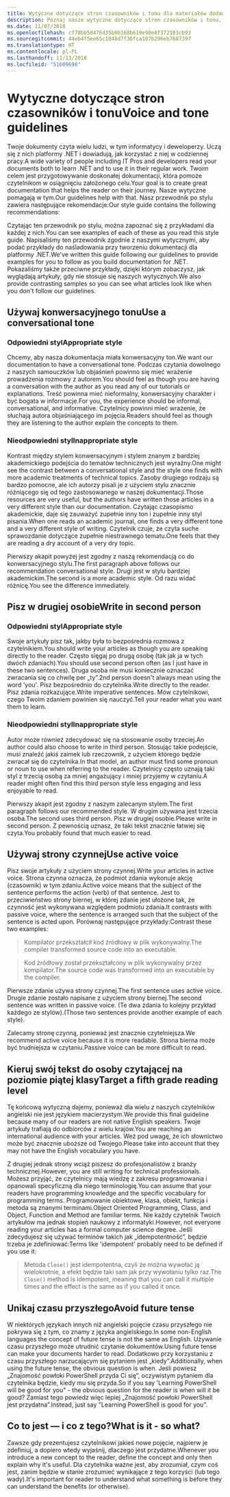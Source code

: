```yaml
---
title: Wytyczne dotyczące stron czasowników i tonu dla materiałów dodawanych do dokumentacji platformy .NET
description: Poznaj nasze wytyczne dotyczące stron czasowników i tonu, zapoznając się z przykładami naszego stylu i ich porównaniem z przykładami niespełniającymi naszych wytycznych.
ms.date: 11/07/2018
ms.openlocfilehash: cf78bb5d476d35b9b168b619e90e8f372103cb93
ms.sourcegitcommit: 44eb4f5ee65c1848d7f36fca107b296eb7687397
ms.translationtype: HT
ms.contentlocale: pl-PL
ms.lasthandoff: 11/13/2018
ms.locfileid: "51609698"
---
```

# <a name="voice-and-tone-guidelines"></a><span data-ttu-id="cf6b3-103">Wytyczne dotyczące stron czasowników i tonu</span><span class="sxs-lookup"><span data-stu-id="cf6b3-103">Voice and tone guidelines</span></span>

<span data-ttu-id="cf6b3-104">Twoje dokumenty czyta wielu ludzi, w tym informatycy i deweloperzy. Uczą się z nich platformy .NET i dowiadują, jak korzystać z niej w codziennej pracy.</span><span class="sxs-lookup"><span data-stu-id="cf6b3-104">A wide variety of people including IT Pros and developers read your documents both to learn .NET and to use it in their regular work.</span></span> <span data-ttu-id="cf6b3-105">Twoim celem jest przygotowywanie doskonałej dokumentacji, która pomoże czytelnikom w osiągnięciu założonego celu.</span><span class="sxs-lookup"><span data-stu-id="cf6b3-105">Your goal is to create great documentation that helps the reader on their journey.</span></span> <span data-ttu-id="cf6b3-106">Nasze wytyczne pomagają w tym.</span><span class="sxs-lookup"><span data-stu-id="cf6b3-106">Our guidelines help with that.</span></span> <span data-ttu-id="cf6b3-107">Nasz przewodnik po stylu zawiera następujące rekomendacje:</span><span class="sxs-lookup"><span data-stu-id="cf6b3-107">Our style guide contains the following recommendations:</span></span>

<span data-ttu-id="cf6b3-108">Czytając ten przewodnik po stylu, można zapoznać się z przykładami dla każdej z nich.</span><span class="sxs-lookup"><span data-stu-id="cf6b3-108">You can see examples of each of these as you read this style guide.</span></span> <span data-ttu-id="cf6b3-109">Napisaliśmy ten przewodnik zgodnie z naszymi wytycznymi, aby podać przykłady do naśladowania przy tworzeniu dokumentacji dla platformy .NET.</span><span class="sxs-lookup"><span data-stu-id="cf6b3-109">We've written this guide following our guidelines to provide examples for you to follow as you build documentation for .NET.</span></span> <span data-ttu-id="cf6b3-110">Pokazaliśmy także przeciwne przykłady, dzięki którym zobaczysz, jak wyglądają artykuły, gdy nie stosuje się naszych wytycznych.</span><span class="sxs-lookup"><span data-stu-id="cf6b3-110">We also provide contrasting samples so you can see what articles look like when you don't follow our guidelines.</span></span>

## <a name="use-a-conversational-tone"></a><span data-ttu-id="cf6b3-111">Używaj konwersacyjnego tonu</span><span class="sxs-lookup"><span data-stu-id="cf6b3-111">Use a conversational tone</span></span>

### <a name="appropriate-style"></a><span data-ttu-id="cf6b3-112">Odpowiedni styl</span><span class="sxs-lookup"><span data-stu-id="cf6b3-112">Appropriate style</span></span>

<span data-ttu-id="cf6b3-113">Chcemy, aby nasza dokumentacja miała konwersacyjny ton.</span><span class="sxs-lookup"><span data-stu-id="cf6b3-113">We want our documentation to have a conversational tone.</span></span> <span data-ttu-id="cf6b3-114">Podczas czytania dowolnego z naszych samouczków lub objaśnień powinno się mieć wrażenie prowadzenia rozmowy z autorem.</span><span class="sxs-lookup"><span data-stu-id="cf6b3-114">You should feel as though you are having a conversation with the author as you read any of our tutorials or explanations.</span></span> <span data-ttu-id="cf6b3-115">Treść powinna mieć nieformalny, konwersacyjny charakter i być bogata w informacje.</span><span class="sxs-lookup"><span data-stu-id="cf6b3-115">For you, the experience should be informal, conversational, and informative.</span></span> <span data-ttu-id="cf6b3-116">Czytelnicy powinni mieć wrażenie, że słuchają autora objaśniającego im pojęcia.</span><span class="sxs-lookup"><span data-stu-id="cf6b3-116">Readers should feel as though they are listening to the author explain the concepts to them.</span></span>

### <a name="inappropriate-style"></a><span data-ttu-id="cf6b3-117">Nieodpowiedni styl</span><span class="sxs-lookup"><span data-stu-id="cf6b3-117">Inappropriate style</span></span>

<span data-ttu-id="cf6b3-118">Kontrast między stylem konwersacyjnym i stylem znanym z bardziej akademickiego podejścia do tematów technicznych jest wyraźny.</span><span class="sxs-lookup"><span data-stu-id="cf6b3-118">One might see the contrast between a conversational style and the style one finds with more academic treatments of technical topics.</span></span> <span data-ttu-id="cf6b3-119">Zasoby drugiego rodzaju są bardzo pomocne, ale ich autorzy pisali je z użyciem stylu znacznie różniącego się od tego zastosowanego w naszej dokumentacji.</span><span class="sxs-lookup"><span data-stu-id="cf6b3-119">Those resources are very useful, but the authors have written those articles in a very different style than our documentation.</span></span> <span data-ttu-id="cf6b3-120">Czytając czasopismo akademickie, daje się zauważyć zupełnie inny ton i zupełnie inny styl pisania.</span><span class="sxs-lookup"><span data-stu-id="cf6b3-120">When one reads an academic journal, one finds a very different tone and a very different style of writing.</span></span> <span data-ttu-id="cf6b3-121">Czytelnik czuje, że czyta suche sprawozdanie dotyczące zupełnie niestrawnego tematu.</span><span class="sxs-lookup"><span data-stu-id="cf6b3-121">One feels that they are reading a dry account of a very dry topic.</span></span>  

<span data-ttu-id="cf6b3-122">Pierwszy akapit powyżej jest zgodny z naszą rekomendacją co do konwersacyjnego stylu.</span><span class="sxs-lookup"><span data-stu-id="cf6b3-122">The first paragraph above follows our recommendation conversational style.</span></span> <span data-ttu-id="cf6b3-123">Drugi jest w stylu bardziej akademickim.</span><span class="sxs-lookup"><span data-stu-id="cf6b3-123">The second is a more academic style.</span></span> <span data-ttu-id="cf6b3-124">Od razu widać różnicę.</span><span class="sxs-lookup"><span data-stu-id="cf6b3-124">You see the difference immediately.</span></span> 

## <a name="write-in-second-person"></a><span data-ttu-id="cf6b3-125">Pisz w drugiej osobie</span><span class="sxs-lookup"><span data-stu-id="cf6b3-125">Write in second person</span></span>

### <a name="appropriate-style"></a><span data-ttu-id="cf6b3-126">Odpowiedni styl</span><span class="sxs-lookup"><span data-stu-id="cf6b3-126">Appropriate style</span></span>

<span data-ttu-id="cf6b3-127">Swoje artykuły pisz tak, jakby była to bezpośrednia rozmowa z czytelnikiem.</span><span class="sxs-lookup"><span data-stu-id="cf6b3-127">You should write your articles as though you are speaking directly to the reader.</span></span> <span data-ttu-id="cf6b3-128">Często sięgaj po drugą osobę (tak jak ja w tych dwóch zdaniach).</span><span class="sxs-lookup"><span data-stu-id="cf6b3-128">You should use second person often (as I just have in these two sentences).</span></span> <span data-ttu-id="cf6b3-129">Druga osoba nie musi koniecznie oznaczać zwracania się co chwilę per „ty”.</span><span class="sxs-lookup"><span data-stu-id="cf6b3-129">2nd person doesn't always mean using the word 'you'.</span></span> <span data-ttu-id="cf6b3-130">Pisz bezpośrednio do czytelnika.</span><span class="sxs-lookup"><span data-stu-id="cf6b3-130">Write directly to the reader.</span></span> <span data-ttu-id="cf6b3-131">Pisz zdania rozkazujące.</span><span class="sxs-lookup"><span data-stu-id="cf6b3-131">Write imperative sentences.</span></span> <span data-ttu-id="cf6b3-132">Mów czytelnikowi, czego Twoim zdaniem powinien się nauczyć.</span><span class="sxs-lookup"><span data-stu-id="cf6b3-132">Tell your reader what you want them to learn.</span></span>

### <a name="inappropriate-style"></a><span data-ttu-id="cf6b3-133">Nieodpowiedni styl</span><span class="sxs-lookup"><span data-stu-id="cf6b3-133">Inappropriate style</span></span>

<span data-ttu-id="cf6b3-134">Autor może również zdecydować się na stosowanie osoby trzeciej.</span><span class="sxs-lookup"><span data-stu-id="cf6b3-134">An author could also choose to write in third person.</span></span> <span data-ttu-id="cf6b3-135">Stosując takie podejście, musi znaleźć jakiś zaimek lub rzeczownik, z użyciem którego będzie zwracał się do czytelnika.</span><span class="sxs-lookup"><span data-stu-id="cf6b3-135">In that model, an author must find some pronoun or noun to use when referring to the reader.</span></span> <span data-ttu-id="cf6b3-136">Czytelnicy często uznają taki styl z trzecią osobą za mniej angażujący i mniej przyjemy w czytaniu.</span><span class="sxs-lookup"><span data-stu-id="cf6b3-136">A reader might often find this third person style less engaging and less enjoyable to read.</span></span>

<span data-ttu-id="cf6b3-137">Pierwszy akapit jest zgodny z naszym zalecanym stylem.</span><span class="sxs-lookup"><span data-stu-id="cf6b3-137">The first paragraph follows our recommended style.</span></span> <span data-ttu-id="cf6b3-138">W drugim używana jest trzecia osoba.</span><span class="sxs-lookup"><span data-stu-id="cf6b3-138">The second uses third person.</span></span> <span data-ttu-id="cf6b3-139">Pisz w drugiej osobie.</span><span class="sxs-lookup"><span data-stu-id="cf6b3-139">Please write in second person.</span></span> <span data-ttu-id="cf6b3-140">Z pewnością uznasz, że taki tekst znacznie łatwiej się czyta.</span><span class="sxs-lookup"><span data-stu-id="cf6b3-140">You probably found that much easier to read.</span></span>

## <a name="use-active-voice"></a><span data-ttu-id="cf6b3-141">Używaj strony czynnej</span><span class="sxs-lookup"><span data-stu-id="cf6b3-141">Use active voice</span></span>

<span data-ttu-id="cf6b3-142">Pisz swoje artykuły z użyciem strony czynnej.</span><span class="sxs-lookup"><span data-stu-id="cf6b3-142">Write your articles in active voice.</span></span> <span data-ttu-id="cf6b3-143">Strona czynna oznacza, że podmiot zdania wykonuje akcję (czasownik) w tym zdaniu.</span><span class="sxs-lookup"><span data-stu-id="cf6b3-143">Active voice means that the subject of the sentence performs the action (verb) of that sentence.</span></span> <span data-ttu-id="cf6b3-144">Jest to przeciwieństwo strony biernej, w której zdanie jest ułożone tak, że czynność jest wykonywana względem podmiotu zdania.</span><span class="sxs-lookup"><span data-stu-id="cf6b3-144">It contrasts with passive voice, where the sentence is arranged such that the subject of the sentence is acted upon.</span></span> <span data-ttu-id="cf6b3-145">Porównaj następujące przykłady:</span><span class="sxs-lookup"><span data-stu-id="cf6b3-145">Contrast these two examples:</span></span>

><span data-ttu-id="cf6b3-146">Kompilator przekształcił kod źródłowy w plik wykonywalny.</span><span class="sxs-lookup"><span data-stu-id="cf6b3-146">The compiler transformed source code into an executable.</span></span>

><span data-ttu-id="cf6b3-147">Kod źródłowy został przekształcony w plik wykonywalny przez kompilator.</span><span class="sxs-lookup"><span data-stu-id="cf6b3-147">The source code was transformed into an executable by the compiler.</span></span>

<span data-ttu-id="cf6b3-148">Pierwsze zdanie używa strony czynnej.</span><span class="sxs-lookup"><span data-stu-id="cf6b3-148">The first sentence uses active voice.</span></span> <span data-ttu-id="cf6b3-149">Drugie zdanie zostało napisane z użyciem strony biernej.</span><span class="sxs-lookup"><span data-stu-id="cf6b3-149">The second sentence was written in passive voice.</span></span> <span data-ttu-id="cf6b3-150">(Te dwa zdania to kolejny przykład każdego ze stylów).</span><span class="sxs-lookup"><span data-stu-id="cf6b3-150">(Those two sentences provide another example of each style).</span></span>

<span data-ttu-id="cf6b3-151">Zalecamy stronę czynną, ponieważ jest znacznie czytelniejsza.</span><span class="sxs-lookup"><span data-stu-id="cf6b3-151">We recommend active voice because it is more readable.</span></span> <span data-ttu-id="cf6b3-152">Strona bierna może być trudniejsza w czytaniu.</span><span class="sxs-lookup"><span data-stu-id="cf6b3-152">Passive voice can be more difficult to read.</span></span>

## <a name="target-a-fifth-grade-reading-level"></a><span data-ttu-id="cf6b3-153">Kieruj swój tekst do osoby czytającej na poziomie piątej klasy</span><span class="sxs-lookup"><span data-stu-id="cf6b3-153">Target a fifth grade reading level</span></span>

<span data-ttu-id="cf6b3-154">Tę końcową wytyczną dajemy, ponieważ dla wielu z naszych czytelników angielski nie jest językiem macierzystym.</span><span class="sxs-lookup"><span data-stu-id="cf6b3-154">We provide this final guideline because many of our readers are not native English speakers.</span></span> <span data-ttu-id="cf6b3-155">Twoje artykuły trafiają do odbiorców z wielu krajów.</span><span class="sxs-lookup"><span data-stu-id="cf6b3-155">You are reaching an international audience with your articles.</span></span> <span data-ttu-id="cf6b3-156">Weź pod uwagę, że ich słownictwo może być znacznie uboższe od Twojego.</span><span class="sxs-lookup"><span data-stu-id="cf6b3-156">Please take into account that they may not have the English vocabulary you have.</span></span>

<span data-ttu-id="cf6b3-157">Z drugiej jednak strony wciąż piszesz do profesjonalistów z branży technicznej.</span><span class="sxs-lookup"><span data-stu-id="cf6b3-157">However, you are still writing for technical professionals.</span></span> <span data-ttu-id="cf6b3-158">Możesz przyjąć, że czytelnicy mają wiedzę z zakresu programowania i opanowali specyficzną dla niego terminologię.</span><span class="sxs-lookup"><span data-stu-id="cf6b3-158">You can assume that your readers have programming knowledge and the specific vocabulary for programming terms.</span></span> <span data-ttu-id="cf6b3-159">Programowanie obiektowe, klasa, obiekt, funkcja i metoda są znanymi terminami.</span><span class="sxs-lookup"><span data-stu-id="cf6b3-159">Object Oriented Programming, Class, and Object, Function and Method are familiar terms.</span></span> <span data-ttu-id="cf6b3-160">Nie każdy czytelnik Twoich artykułów ma jednak stopień naukowy z informatyki.</span><span class="sxs-lookup"><span data-stu-id="cf6b3-160">However, not everyone reading your articles has a formal computer science degree.</span></span> <span data-ttu-id="cf6b3-161">Jeśli zdecydujesz się używać terminów takich jak „idempotentność”, będzie trzeba je zdefiniować:</span><span class="sxs-lookup"><span data-stu-id="cf6b3-161">Terms like 'idempotent' probably need to be defined if you use it:</span></span>

><span data-ttu-id="cf6b3-162">Metoda `Close()` jest idempotentna, czyli że można wywołać ją wielokrotnie, a efekt będzie taki sam jak przy wywołaniu tylko raz.</span><span class="sxs-lookup"><span data-stu-id="cf6b3-162">The `Close()` method is idempotent, meaning that you can call it multiple times and the effect is the same as if you called it once.</span></span>

## <a name="avoid-future-tense"></a><span data-ttu-id="cf6b3-163">Unikaj czasu przyszłego</span><span class="sxs-lookup"><span data-stu-id="cf6b3-163">Avoid future tense</span></span>

<span data-ttu-id="cf6b3-164">W niektórych językach innych niż angielski pojęcie czasu przyszłego nie pokrywa się z tym, co znamy z języka angielskiego.</span><span class="sxs-lookup"><span data-stu-id="cf6b3-164">In some non-English languages the concept of future tense is not the same as English.</span></span> <span data-ttu-id="cf6b3-165">Używanie czasu przyszłego może utrudnić czytanie dokumentów.</span><span class="sxs-lookup"><span data-stu-id="cf6b3-165">Using future tense can make your documents harder to read.</span></span> <span data-ttu-id="cf6b3-166">Dodatkowo przy korzystaniu z czasu przyszłego narzucającym się pytaniem jest „kiedy”.</span><span class="sxs-lookup"><span data-stu-id="cf6b3-166">Additionally, when using the future tense, the obvious question is when.</span></span> <span data-ttu-id="cf6b3-167">Jeśli powiesz „Znajomość powłoki PowerShell przyda Ci się”, oczywistym pytaniem dla czytelnika będzie, kiedy mu się przyda.</span><span class="sxs-lookup"><span data-stu-id="cf6b3-167">So if you say 'Learning PowerShell will be good for you" - the obvious question for the reader is when will it be good?</span></span> <span data-ttu-id="cf6b3-168">Zamiast tego powiedz więc lepiej „Znajomość powłoki PowerShell jest przydatna”.</span><span class="sxs-lookup"><span data-stu-id="cf6b3-168">Instead, just say "Learning PowerShell is good for you".</span></span>

## <a name="what-is-it---so-what"></a><span data-ttu-id="cf6b3-169">Co to jest — i co z tego?</span><span class="sxs-lookup"><span data-stu-id="cf6b3-169">What is it - so what?</span></span>

<span data-ttu-id="cf6b3-170">Zawsze gdy prezentujesz czytelnikowi jakieś nowe pojęcie, najpierw je zdefiniuj, a dopiero wtedy wyjaśnij, dlaczego jest przydatne.</span><span class="sxs-lookup"><span data-stu-id="cf6b3-170">Whenever you introduce a new concept to the reader, define the concept and only then explain why it's useful.</span></span> <span data-ttu-id="cf6b3-171">Dla czytelnika ważne jest, aby zrozumiał, czym coś jest, zanim będzie w stanie zrozumieć wynikające z tego korzyści (lub tego wady).</span><span class="sxs-lookup"><span data-stu-id="cf6b3-171">It's important for reader to understand what something is before they can understand the benefits (or otherwise).</span></span>
